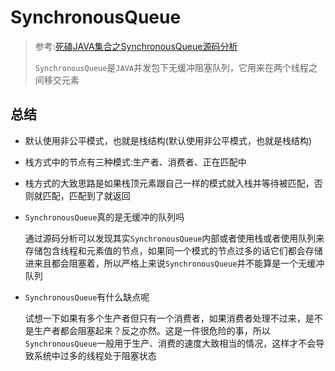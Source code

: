 # SynchronousQueue

> 参考:[死磕JAVA集合之SynchronousQueue源码分析](https://github.com/alan-tang-tt/yuan/blob/master/%E6%AD%BB%E7%A3%95%20java%E9%9B%86%E5%90%88%E7%B3%BB%E5%88%97/19.%E6%AD%BB%E7%A3%95%20java%E9%9B%86%E5%90%88%E4%B9%8BSynchronousQueue%E6%BA%90%E7%A0%81%E5%88%86%E6%9E%90.md)
>
> `SynchronousQueue`是`JAVA`并发包下无缓冲阻塞队列，它用来在两个线程之间移交元素

## 总结

- 默认使用非公平模式，也就是栈结构(默认使用非公平模式，也就是栈结构)

- 栈方式中的节点有三种模式:生产者、消费者、正在匹配中

- 栈方式的大致思路是如果栈顶元素跟自己一样的模式就入栈并等待被匹配，否则就匹配，匹配到了就返回

- `SynchronousQueue`真的是无缓冲的队列吗

  通过源码分析可以发现其实`SynchronousQueue`内部或者使用栈或者使用队列来存储包含线程和元素值的节点，如果同一个模式的节点过多的话它们都会存储进来且都会阻塞着，所以严格上来说`SynchronousQueue`并不能算是一个无缓冲队列

- `SynchronousQueue`有什么缺点呢

  试想一下如果有多个生产者但只有一个消费者，如果消费者处理不过来，是不是生产者都会阻塞起来？反之亦然。这是一件很危险的事，所以`SynchronousQueue`一般用于生产、消费的速度大致相当的情况，这样才不会导致系统中过多的线程处于阻塞状态